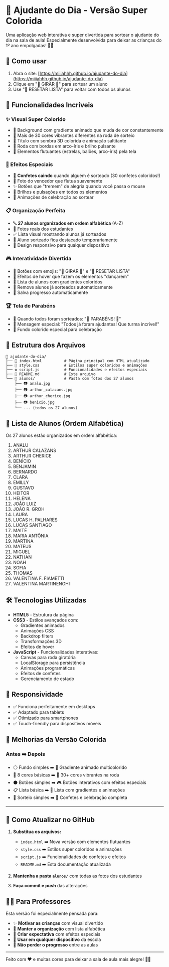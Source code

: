 # 🎯 Ajudante do Dia - Versão Super Colorida

Uma aplicação web interativa e super divertida para sortear o ajudante do dia na sala de aula! Especialmente desenvolvida para deixar as crianças do 1º ano empolgadas! 🌈✨

## 🚀 Como usar

1. Abra o site: [https://miiiahhh.github.io/ajudante-do-dia](https://miiiahhh.github.io/ajudante-do-dia)
2. Clique em "🎲 GIRAR 🎲" para sortear um aluno
3. Use "🔄 RESETAR LISTA" para voltar com todos os alunos

## 🎉 Funcionalidades Incríveis

### ✨ Visual Super Colorido
- 🌈 Background com gradiente animado que muda de cor constantemente
- 🎨 Mais de 30 cores vibrantes diferentes na roda de sorteio
- 🌟 Título com sombra 3D colorida e animação saltitante
- 💫 Roda com bordas em arco-íris e brilho pulsante
- 🎈 Elementos flutuantes (estrelas, balões, arco-íris) pela tela

### 🎊 Efeitos Especiais
- 🎉 **Confetes caindo** quando alguém é sorteado (30 confetes coloridos!)
- 🌟 Foto do vencedor que flutua suavemente
- ✨ Botões que "tremem" de alegria quando você passa o mouse
- 💫 Brilhos e pulsações em todos os elementos
- 🎯 Animações de celebração ao sortear

### 📋 Organização Perfeita
- 🔤 **27 alunos organizados em ordem alfabética** (A-Z)
- 📸 Fotos reais dos estudantes
- ✅ Lista visual mostrando alunos já sorteados
- 🎯 Aluno sorteado fica destacado temporariamente
- 📱 Design responsivo para qualquer dispositivo

### 🎮 Interatividade Divertida
- 🎲 Botões com emojis: "🎲 GIRAR 🎲" e "🔄 RESETAR LISTA"
- 🌈 Efeitos de hover que fazem os elementos "dançarem"
- 💫 Lista de alunos com gradientes coloridos
- 🔄 Remove alunos já sorteados automaticamente
- 💾 Salva progresso automaticamente

### 🏆 Tela de Parabéns
- 🎉 Quando todos foram sorteados: "🎉 PARABÉNS! 🎉"
- 🌟 Mensagem especial: "Todos já foram ajudantes! Que turma incrível!"
- 🎨 Fundo colorido especial para celebração

## 📁 Estrutura dos Arquivos

```
📂 ajudante-do-dia/
├── 📄 index.html          # Página principal com HTML atualizado
├── 🎨 style.css           # Estilos super coloridos e animações
├── ⚙️ script.js           # Funcionalidades e efeitos especiais
├── 📖 README.md           # Este arquivo
└── 📁 alunos/             # Pasta com fotos dos 27 alunos
    ├── 📷 analu.jpg
    ├── 📷 arthur_calazans.jpg
    ├── 📷 arthur_cherice.jpg
    ├── 📷 benicio.jpg
    └── ... (todos os 27 alunos)
```

## 👥 Lista de Alunos (Ordem Alfabética)

Os 27 alunos estão organizados em ordem alfabética:

1. ANALU
2. ARTHUR CALAZANS  
3. ARTHUR CHERICE
4. BENÍCIO
5. BENJAMIN
6. BERNARDO
7. CLARA
8. EMILLY
9. GUSTAVO
10. HEITOR
11. HELENA
12. JOÃO LUIZ
13. JOÃO R. GROH
14. LAURA
15. LUCAS H. PALHARES
16. LUCAS SANTIAGO
17. MAITÊ
18. MARIA ANTÔNIA
19. MARTINA
20. MATEUS
21. MIGUEL
22. NATHAN
23. NOAH
24. SOFIA
25. THOMAS
26. VALENTINA F. FIAMETTI
27. VALENTINA MARTINENGHI

## 🛠️ Tecnologias Utilizadas

- **HTML5** - Estrutura da página
- **CSS3** - Estilos avançados com:
  - Gradientes animados
  - Animações CSS 
  - Backdrop filters
  - Transformações 3D
  - Efeitos de hover
- **JavaScript** - Funcionalidades interativas:
  - Canvas para roda giratória
  - LocalStorage para persistência
  - Animações programáticas
  - Efeitos de confetes
  - Gerenciamento de estado

## 📱 Responsividade

- ✅ Funciona perfeitamente em desktops
- ✅ Adaptado para tablets
- ✅ Otimizado para smartphones
- ✅ Touch-friendly para dispositivos móveis

## 🎨 Melhorias da Versão Colorida

### Antes ➡️ Depois
- ⚪ Fundo simples ➡️ 🌈 Gradiente animado multicolorido
- 🔴 8 cores básicas ➡️ 🎨 30+ cores vibrantes na roda
- ⚫ Botões simples ➡️ 🎮 Botões interativos com efeitos especiais
- 📋 Lista básica ➡️ 🌟 Lista com gradientes e animações
- 🎯 Sorteio simples ➡️ 🎊 Confetes e celebração completa

---

## 🚀 Como Atualizar no GitHub

1. **Substitua os arquivos:**
   - `index.html` ➡️ Nova versão com elementos flutuantes
   - `style.css` ➡️ Estilos super coloridos e animações
   - `script.js` ➡️ Funcionalidades de confetes e efeitos
   - `README.md` ➡️ Esta documentação atualizada

2. **Mantenha a pasta `alunos/`** com todas as fotos dos estudantes

3. **Faça commit e push** das alterações

## 👨‍🏫 Para Professores

Esta versão foi especialmente pensada para:
- ✨ **Motivar as crianças** com visual divertido
- 🎯 **Manter a organização** com lista alfabética
- 🎉 **Criar expectativa** com efeitos especiais
- 📱 **Usar em qualquer dispositivo** da escola
- 💾 **Não perder o progresso** entre as aulas

---

Feito com ❤️ e muitas cores para deixar a sala de aula mais alegre! 🌈✨
